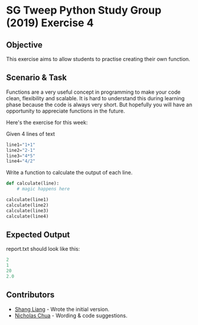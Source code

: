 # SG Tweep Python Study Group (2019) Exercise 4

## Objective 
This exercise aims to allow students to practise creating their own function.

## Scenario & Task
Functions are a very useful concept in programming to make your code clean, flexibility and scalable. It is hard to understand this during learning phase because the code is always very short. But hopefully you will have an opportunity to appreciate functions in the future. 

Here's the exercise for this week:

Given 4 lines of text

```py
line1="1+1"
line2="2-1"
line3="4*5"
line4="4/2"
```

Write a function to calculate the output of each line. 

```py
def calculate(line):
    # magic happens here

calculate(line1)
calculate(line2)
calculate(line3)
calculate(line4)
```

## Expected Output
report.txt should look like this:

```py
2
1
20
2.0
```
## Contributors
* [Shang Liang](https://twitter.com/quietcricket) - Wrote the initial version.
* [Nicholas Chua](https://twitter.com/chua_mh) - Wording & code suggestions.
